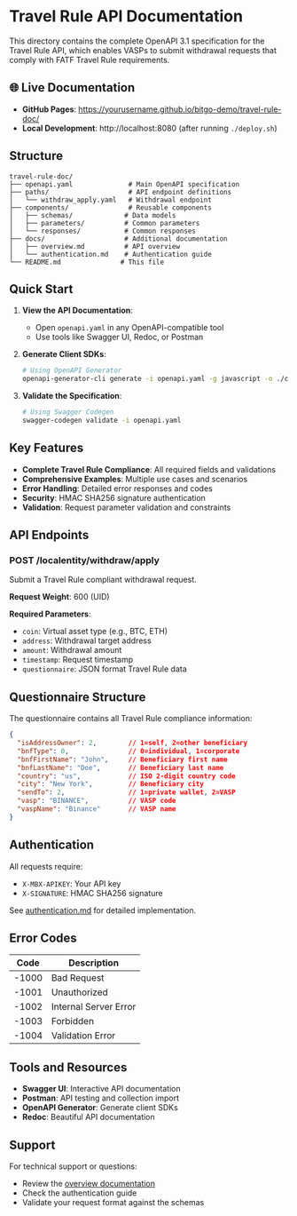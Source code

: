 # Travel Rule API Documentation

This directory contains the complete OpenAPI 3.1 specification for the Travel Rule API, which enables VASPs to submit withdrawal requests that comply with FATF Travel Rule requirements.

## 🌐 Live Documentation

- **GitHub Pages**: https://yourusername.github.io/bitgo-demo/travel-rule-doc/
- **Local Development**: http://localhost:8080 (after running `./deploy.sh`)

## Structure

```
travel-rule-doc/
├── openapi.yaml              # Main OpenAPI specification
├── paths/                    # API endpoint definitions
│   └── withdraw_apply.yaml   # Withdrawal endpoint
├── components/               # Reusable components
│   ├── schemas/             # Data models
│   ├── parameters/          # Common parameters
│   └── responses/           # Common responses
├── docs/                    # Additional documentation
│   ├── overview.md          # API overview
│   └── authentication.md    # Authentication guide
└── README.md               # This file
```

## Quick Start

1. **View the API Documentation**:
   - Open `openapi.yaml` in any OpenAPI-compatible tool
   - Use tools like Swagger UI, Redoc, or Postman

2. **Generate Client SDKs**:
   ```bash
   # Using OpenAPI Generator
   openapi-generator-cli generate -i openapi.yaml -g javascript -o ./client-sdk
   ```

3. **Validate the Specification**:
   ```bash
   # Using Swagger Codegen
   swagger-codegen validate -i openapi.yaml
   ```

## Key Features

- **Complete Travel Rule Compliance**: All required fields and validations
- **Comprehensive Examples**: Multiple use cases and scenarios
- **Error Handling**: Detailed error responses and codes
- **Security**: HMAC SHA256 signature authentication
- **Validation**: Request parameter validation and constraints

## API Endpoints

### POST /localentity/withdraw/apply
Submit a Travel Rule compliant withdrawal request.

**Request Weight**: 600 (UID)

**Required Parameters**:
- `coin`: Virtual asset type (e.g., BTC, ETH)
- `address`: Withdrawal target address
- `amount`: Withdrawal amount
- `timestamp`: Request timestamp
- `questionnaire`: JSON format Travel Rule data

## Questionnaire Structure

The questionnaire contains all Travel Rule compliance information:

```json
{
  "isAddressOwner": 2,        // 1=self, 2=other beneficiary
  "bnfType": 0,               // 0=individual, 1=corporate
  "bnfFirstName": "John",     // Beneficiary first name
  "bnfLastName": "Doe",       // Beneficiary last name
  "country": "us",            // ISO 2-digit country code
  "city": "New York",         // Beneficiary city
  "sendTo": 2,                // 1=private wallet, 2=VASP
  "vasp": "BINANCE",          // VASP code
  "vaspName": "Binance"       // VASP name
}
```

## Authentication

All requests require:
- `X-MBX-APIKEY`: Your API key
- `X-SIGNATURE`: HMAC SHA256 signature

See [authentication.md](docs/authentication.md) for detailed implementation.

## Error Codes

| Code | Description |
|------|-------------|
| -1000 | Bad Request |
| -1001 | Unauthorized |
| -1002 | Internal Server Error |
| -1003 | Forbidden |
| -1004 | Validation Error |

## Tools and Resources

- **Swagger UI**: Interactive API documentation
- **Postman**: API testing and collection import
- **OpenAPI Generator**: Generate client SDKs
- **Redoc**: Beautiful API documentation

## Support

For technical support or questions:
- Review the [overview documentation](docs/overview.md)
- Check the authentication guide
- Validate your request format against the schemas
